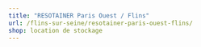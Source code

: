 ```yaml
---
title: "RESOTAINER Paris Ouest / Flins"
url: /flins-sur-seine/resotainer-paris-ouest-flins/
shop: location de stockage
---
```

